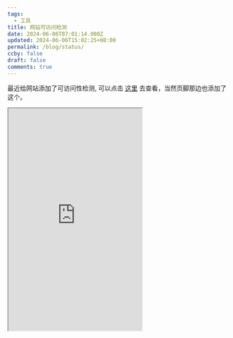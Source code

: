 ```yaml
---
tags:
  - 工具
title: 网站可访问检测
date: 2024-06-06T07:01:14.000Z
updated: 2024-06-06T15:02:25+08:00
permalink: /blog/status/
ccby: false
draft: false
comments: true
---
```


最近给网站添加了可访问性检测, 可以点击 [这里](https://status.iceprosurface.com/) 去查看，当然页脚那边也添加了这个。

<iframe src="https://status.iceprosurface.com/" width="300" height="500" />

检测服务用的是 [https://uptimerobot.com/](https://uptimerobot.com/) 一般来说免费的方案已经够使用了，前端使用的是 [https://github.com/imsyy/site-status](https://github.com/imsyy/site-status) 有想做站点监测的可以考虑用它实现。
